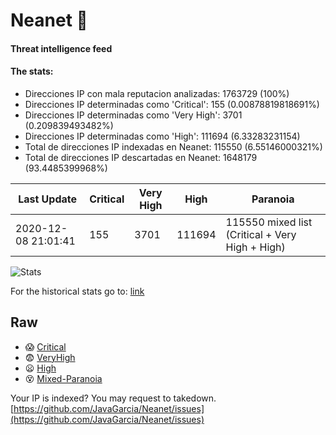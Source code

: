 # Neanet :hocho:
#### Threat intelligence feed
#### The stats:

- Direcciones IP con mala reputacion analizadas: 1763729 (100%)
- Direcciones IP determinadas como 'Critical':  155 (0.00878819818691%)
- Direcciones IP determinadas como 'Very High':  3701 (0.209839493482%)
- Direcciones IP determinadas como 'High':  111694 (6.33283231154)
- Total de direcciones IP indexadas en Neanet:  115550 (6.55146000321%)
- Total de direcciones IP descartadas en Neanet:  1648179 (93.4485399968%)

| Last Update | Critical | Very High | High | Paranoia |
| --- | --- | --- | --- | --- |
| 2020-12-08 21:01:41 | 155 | 3701 | 111694 | 115550 mixed list (Critical + Very High + High)|

![Stats](https://docs.google.com/spreadsheets/d/e/2PACX-1vSnaNMIXVabIpDJjufMlzH7poXnshF3mgd8Is1g9ytUEzVsP5my4Trn8f-xkoLLQ38xpL3HtmUexLo6/pubchart?oid=501124687&format=image)

For the historical stats go to: [link](/stats.csv)
## Raw
- :scream: [Critical](https://raw.githubusercontent.com/JavaGarcia/Neanet/master/blacklists/neanet_critical.txt)
- :fearful: [VeryHigh](https://raw.githubusercontent.com/JavaGarcia/Neanet/master/blacklists/neanet_veryHigh.txtt)
- :frowning: [High](https://raw.githubusercontent.com/JavaGarcia/Neanet/master/blacklists/neanet_high.txt)
- :dizzy_face: [Mixed-Paranoia](https://raw.githubusercontent.com/JavaGarcia/Neanet/master/blacklists/neanet_all.txt)


Your IP is indexed? You may request to takedown. [https://github.com/JavaGarcia/Neanet/issues](https://github.com/JavaGarcia/Neanet/issues)






















































































































































































































































































































































































































































































































































































































































































































































































































































































































































































































































































































































































































































































































































































































































































































































































































































































































































































































































































































































































































































































































































































































































































































































































































































































































































































































































































































































